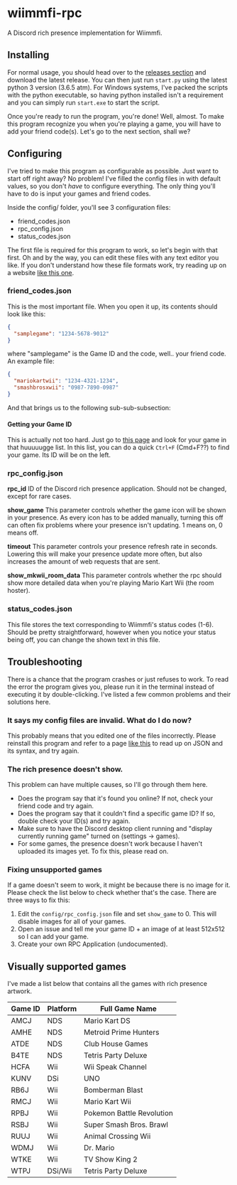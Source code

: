 # wiimmfi-rpc
A Discord rich presence implementation for Wiimmfi.

## Installing
For normal usage, you should head over to the [releases section](https://github.com/DismissedGuy/wiimmfi-rpc/releases) and download the latest release. You can then just run `start.py` using the latest python 3 version (3.6.5 atm).
For Windows systems, I've packed the scripts with the python executable, so having python installed isn't a requirement and you can simply run `start.exe` to start the script.

Once you're ready to run the program, you're done! Well, almost. To make this program recognize you when you're playing a game, you will have to add your friend code(s). Let's go to the next section, shall we?

## Configuring
I've tried to make this program as configurable as possible. Just want to start off right away? No problem! I've filled the config files in with default values, so you don't _have_ to configure everything. The only thing you'll have to do is input your games and friend codes.

Inside the config/ folder, you'll see 3 configuration files:
* friend_codes.json
* rpc_config.json
* status_codes.json

The first file is required for this program to work, so let's begin with that first. Oh and by the way, you can edit these files with any text editor you like. If you don't understand how these file formats work, try reading up on a website [like this one](https://www.tutorialspoint.com/json/json_syntax.htm).

### friend_codes.json
This is the most important file. When you open it up, its contents should look like this:
```json
{
  "samplegame": "1234-5678-9012"
}
```
where "samplegame" is the Game ID and the code, well.. your friend code.
An example file:
```json
{
  "mariokartwii": "1234-4321-1234",
  "smashbrosxwii": "0987-7890-0987"
}
```
And that brings us to the following sub-sub-subsection:

#### Getting your Game ID
This is actually not too hard. Just go to [this page](https://wiimmfi.de/stat?m=25) and look for your game in that huuuuugge list. In this list, you can do a quick `Ctrl+F` (Cmd+F??) to find your game. Its ID will be on the left.

### rpc_config.json
**rpc_id**
ID of the Discord rich presence application. Should not be changed, except for rare cases.

**show_game**
This parameter controls whether the game icon will be shown in your presence.
As every icon has to be added manually, turning this off can often fix problems where your presence isn't updating.
1 means on, 0 means off.

**timeout**
This parameter controls your presence refresh rate in seconds.
Lowering this will make your presence update more often, but also increases the amount of web requests that are sent.

**show_mkwii_room_data**
This parameter controls whether the rpc should show more detailed data when you're playing Mario Kart Wii (the room hoster).

### status_codes.json
This file stores the text corresponding to Wiimmfi's status codes (1-6).
Should be pretty straightforward, however when you notice your status being off, you can change the shown text in this file.

## Troubleshooting
There is a chance that the program crashes or just refuses to work. To read the error the program gives you, please run it in the terminal instead of executing it by double-clicking. I've listed a few common problems and their solutions here.

### It says my config files are invalid. What do I do now?
This probably means that you edited one of the files incorrectly. Please reinstall this program and refer to a page [like this](https://www.tutorialspoint.com/json/json_syntax.htm) to read up on JSON and its syntax, and try again.

### The rich presence doesn't show.
This problem can have multiple causes, so I'll go through them here.
- Does the program say that it's found you online? If not, check your friend code and try again.
- Does the program say that it couldn't find a specific game ID? If so, double check your ID(s) and try again.
- Make sure to have the Discord desktop client running and "display currently running game" turned on (settings -> games).
- For some games, the presence doesn't work because I haven't uploaded its images yet. To fix this, please read on.

### Fixing unsupported games
If a game doesn't seem to work, it might be because there is no image for it. Please check the list below to check whether that's the case. There are three ways to fix this:
1. Edit the `config/rpc_config.json` file and set `show_game` to 0. This will disable images for all of your games.
2. Open an issue and tell me your game ID + an image of at least 512x512 so I can add your game.
3. Create your own RPC Application (undocumented).

## Visually supported games
I've made a list below that contains all the games with rich presence artwork.

| Game ID | Platform | Full Game Name            |
|---------|----------|---------------------------|
| AMCJ    | NDS      | Mario Kart DS             |
| AMHE    | NDS      | Metroid Prime Hunters     |
| ATDE    | NDS      | Club House Games          |
| B4TE    | NDS      | Tetris Party Deluxe       |
| HCFA    | Wii      | Wii Speak Channel         |
| KUNV    | DSi      | UNO                       |
| RB6J    | Wii      | Bomberman Blast           |
| RMCJ    | Wii      | Mario Kart Wii            |
| RPBJ    | Wii      | Pokemon Battle Revolution |
| RSBJ    | Wii      | Super Smash Bros. Brawl   |
| RUUJ    | Wii      | Animal Crossing Wii       |
| WDMJ    | Wii      | Dr. Mario                 |
| WTKE    | Wii      | TV Show King 2            |
| WTPJ    | DSi/Wii  | Tetris Party Deluxe       |
